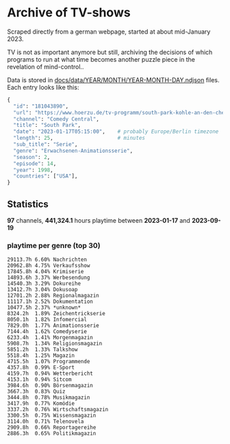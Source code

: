 # Archive of TV-shows

Scraped directly from a german webpage, started at about mid-January 2023.

TV is not as important anymore but still, archiving the decisions of which programs to run at what time
becomes another puzzle piece in the revelation of mind-control.. 

Data is stored in [docs/data/YEAR/MONTH/YEAR-MONTH-DAY.ndjson](docs/data/) files. 
Each entry looks like this:

```python
{
  "id": "181043890", 
  "url": "https://www.hoerzu.de/tv-programm/south-park-kohle-an-den-chefkoch/bid_181043890/", 
  "channel": "Comedy Central", 
  "title": "South Park", 
  "date": "2023-01-17T05:15:00",    # probably Europe/Berlin timezone 
  "length": 25,                     # minutes 
  "sub_title": "Serie", 
  "genre": "Erwachsenen-Animationsserie", 
  "season": 2, 
  "episode": 14, 
  "year": 1998, 
  "countries": ["USA"],
}
```

## Statistics

**97** channels, **441,324.1** hours playtime between **2023-01-17** and **2023-09-19**


### playtime per genre (top 30)

    29113.7h 6.60% Nachrichten
    20962.8h 4.75% Verkaufsshow
    17845.8h 4.04% Krimiserie
    14893.6h 3.37% Werbesendung
    14540.3h 3.29% Dokureihe
    13412.7h 3.04% Dokusoap
    12701.2h 2.88% Regionalmagazin
    11117.1h 2.52% Dokumentation
    10477.5h 2.37% *unknown*
    8324.2h  1.89% Zeichentrickserie
    8050.1h  1.82% Infomercial
    7829.0h  1.77% Animationsserie
    7144.4h  1.62% Comedyserie
    6233.4h  1.41% Morgenmagazin
    5908.7h  1.34% Religionsmagazin
    5851.2h  1.33% Talkshow
    5518.4h  1.25% Magazin
    4715.5h  1.07% Programmende
    4357.8h  0.99% E-Sport
    4159.7h  0.94% Wetterbericht
    4153.1h  0.94% Sitcom
    3984.6h  0.90% Börsenmagazin
    3667.3h  0.83% Quiz
    3444.8h  0.78% Musikmagazin
    3417.9h  0.77% Komödie
    3337.2h  0.76% Wirtschaftsmagazin
    3300.5h  0.75% Wissensmagazin
    3114.0h  0.71% Telenovela
    2909.8h  0.66% Reportagereihe
    2886.3h  0.65% Politikmagazin
